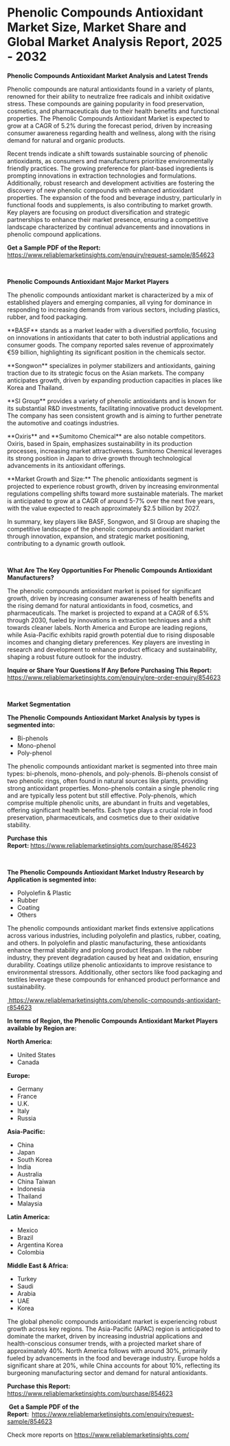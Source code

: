 <p><h1>Phenolic Compounds Antioxidant Market Size, Market Share and Global Market Analysis Report, 2025 - 2032</h1></p><p><strong>Phenolic Compounds Antioxidant Market Analysis and Latest Trends</strong></p>
<p><p>Phenolic compounds are natural antioxidants found in a variety of plants, renowned for their ability to neutralize free radicals and inhibit oxidative stress. These compounds are gaining popularity in food preservation, cosmetics, and pharmaceuticals due to their health benefits and functional properties. The Phenolic Compounds Antioxidant Market is expected to grow at a CAGR of 5.2% during the forecast period, driven by increasing consumer awareness regarding health and wellness, along with the rising demand for natural and organic products.</p><p>Recent trends indicate a shift towards sustainable sourcing of phenolic antioxidants, as consumers and manufacturers prioritize environmentally friendly practices. The growing preference for plant-based ingredients is prompting innovations in extraction technologies and formulations. Additionally, robust research and development activities are fostering the discovery of new phenolic compounds with enhanced antioxidant properties. The expansion of the food and beverage industry, particularly in functional foods and supplements, is also contributing to market growth. Key players are focusing on product diversification and strategic partnerships to enhance their market presence, ensuring a competitive landscape characterized by continual advancements and innovations in phenolic compound applications.</p></p>
<p><strong>Get a Sample PDF of the Report:&nbsp;</strong> <a href="https://www.reliablemarketinsights.com/enquiry/request-sample/854623?utm_campaign=1937&utm_medium=2&utm_source=Github&utm_content=ia&utm_term=01042025&utm_id=phenolic-compounds-antioxidant">https://www.reliablemarketinsights.com/enquiry/request-sample/854623</a></p>
<p>&nbsp;</p>
<p><strong>Phenolic Compounds Antioxidant Major Market Players</strong></p>
<p><p>The phenolic compounds antioxidant market is characterized by a mix of established players and emerging companies, all vying for dominance in responding to increasing demands from various sectors, including plastics, rubber, and food packaging.</p><p>**BASF** stands as a market leader with a diversified portfolio, focusing on innovations in antioxidants that cater to both industrial applications and consumer goods. The company reported sales revenue of approximately €59 billion, highlighting its significant position in the chemicals sector.</p><p>**Songwon** specializes in polymer stabilizers and antioxidants, gaining traction due to its strategic focus on the Asian markets. The company anticipates growth, driven by expanding production capacities in places like Korea and Thailand.</p><p>**SI Group** provides a variety of phenolic antioxidants and is known for its substantial R&D investments, facilitating innovative product development. The company has seen consistent growth and is aiming to further penetrate the automotive and coatings industries.</p><p>**Oxiris** and **Sumitomo Chemical** are also notable competitors. Oxiris, based in Spain, emphasizes sustainability in its production processes, increasing market attractiveness. Sumitomo Chemical leverages its strong position in Japan to drive growth through technological advancements in its antioxidant offerings.</p><p>**Market Growth and Size:** The phenolic antioxidants segment is projected to experience robust growth, driven by increasing environmental regulations compelling shifts toward more sustainable materials. The market is anticipated to grow at a CAGR of around 5-7% over the next five years, with the value expected to reach approximately $2.5 billion by 2027.</p><p>In summary, key players like BASF, Songwon, and SI Group are shaping the competitive landscape of the phenolic compounds antioxidant market through innovation, expansion, and strategic market positioning, contributing to a dynamic growth outlook.</p></p>
<p>&nbsp;</p>
<p><strong>What Are The Key Opportunities For Phenolic Compounds Antioxidant Manufacturers?</strong></p>
<p><p>The phenolic compounds antioxidant market is poised for significant growth, driven by increasing consumer awareness of health benefits and the rising demand for natural antioxidants in food, cosmetics, and pharmaceuticals. The market is projected to expand at a CAGR of 6.5% through 2030, fueled by innovations in extraction techniques and a shift towards cleaner labels. North America and Europe are leading regions, while Asia-Pacific exhibits rapid growth potential due to rising disposable incomes and changing dietary preferences. Key players are investing in research and development to enhance product efficacy and sustainability, shaping a robust future outlook for the industry.</p></p>
<p><strong>Inquire or Share Your Questions If Any Before Purchasing This Report:</strong> <a href="https://www.reliablemarketinsights.com/enquiry/pre-order-enquiry/854623?utm_campaign=1937&utm_medium=2&utm_source=Github&utm_content=ia&utm_term=01042025&utm_id=phenolic-compounds-antioxidant">https://www.reliablemarketinsights.com/enquiry/pre-order-enquiry/854623</a></p>
<p>&nbsp;</p>
<p><strong>Market Segmentation</strong></p>
<p><strong>The Phenolic Compounds Antioxidant Market Analysis by types is segmented into:</strong></p>
<p><ul><li>Bi-phenols</li><li>Mono-phenol</li><li>Poly-phenol</li></ul></p>
<p><p>The phenolic compounds antioxidant market is segmented into three main types: bi-phenols, mono-phenols, and poly-phenols. Bi-phenols consist of two phenolic rings, often found in natural sources like plants, providing strong antioxidant properties. Mono-phenols contain a single phenolic ring and are typically less potent but still effective. Poly-phenols, which comprise multiple phenolic units, are abundant in fruits and vegetables, offering significant health benefits. Each type plays a crucial role in food preservation, pharmaceuticals, and cosmetics due to their oxidative stability.</p></p>
<p><strong>Purchase this Report:&nbsp;</strong><a href="https://www.reliablemarketinsights.com/purchase/854623?utm_campaign=1937&utm_medium=2&utm_source=Github&utm_content=ia&utm_term=01042025&utm_id=phenolic-compounds-antioxidant">https://www.reliablemarketinsights.com/purchase/854623</a></p>
<p>&nbsp;</p>
<p><strong>The Phenolic Compounds Antioxidant Market Industry Research by Application is segmented into:</strong></p>
<p><ul><li>Polyolefin & Plastic</li><li>Rubber</li><li>Coating</li><li>Others</li></ul></p>
<p><p>The phenolic compounds antioxidant market finds extensive applications across various industries, including polyolefin and plastics, rubber, coating, and others. In polyolefin and plastic manufacturing, these antioxidants enhance thermal stability and prolong product lifespan. In the rubber industry, they prevent degradation caused by heat and oxidation, ensuring durability. Coatings utilize phenolic antioxidants to improve resistance to environmental stressors. Additionally, other sectors like food packaging and textiles leverage these compounds for enhanced product performance and sustainability.</p></p>
<p><a href="https://www.reliablemarketinsights.com/phenolic-compounds-antioxidant-r854623?utm_campaign=1937&utm_medium=2&utm_source=Github&utm_content=ia&utm_term=01042025&utm_id=phenolic-compounds-antioxidant">&nbsp;https://www.reliablemarketinsights.com/phenolic-compounds-antioxidant-r854623</a></p>
<p><strong>In terms of Region, the Phenolic Compounds Antioxidant Market Players available by Region are:</strong></p>
<p>
    <p> <strong> North America: </strong>
        <ul>
            <li>United States</li>
            <li>Canada</li>
        </ul>
        </p> 
    <p> <strong> Europe: </strong>
        <ul>
            <li>Germany</li>
            <li>France</li>
            <li>U.K.</li>
            <li>Italy</li>
            <li>Russia</li>
        </ul>
        </p> 
    <p> <strong> Asia-Pacific: </strong>
        <ul>
            <li>China</li>
            <li>Japan</li>
            <li>South Korea</li>
            <li>India</li>
            <li>Australia</li>
            <li>China Taiwan</li>
            <li>Indonesia</li>
            <li>Thailand</li>
            <li>Malaysia</li>
        </ul>
        </p> 
    <p> <strong> Latin America: </strong>
        <ul>
            <li>Mexico</li>
            <li>Brazil</li>
            <li>Argentina Korea</li>
            <li>Colombia</li>
        </ul>
        </p> 
    <p> <strong> Middle East & Africa: </strong>
        <ul>
            <li>Turkey</li>
            <li>Saudi</li>
            <li>Arabia</li>
            <li>UAE</li>
            <li>Korea</li>
        </ul>
    </p>
    </p>
<p><p>The global phenolic compounds antioxidant market is experiencing robust growth across key regions. The Asia-Pacific (APAC) region is anticipated to dominate the market, driven by increasing industrial applications and health-conscious consumer trends, with a projected market share of approximately 40%. North America follows with around 30%, primarily fueled by advancements in the food and beverage industry. Europe holds a significant share at 20%, while China accounts for about 10%, reflecting its burgeoning manufacturing sector and demand for natural antioxidants.</p></p>
<p><strong>Purchase this Report: </strong><a href="https://www.reliablemarketinsights.com/purchase/854623?utm_campaign=1937&utm_medium=2&utm_source=Github&utm_content=ia&utm_term=01042025&utm_id=phenolic-compounds-antioxidant">https://www.reliablemarketinsights.com/purchase/854623</a></p>
<p>&nbsp;<strong>Get a Sample PDF of the Report:&nbsp;&nbsp;</strong><a href="https://www.reliablemarketinsights.com/enquiry/request-sample/854623?utm_campaign=1937&utm_medium=2&utm_source=Github&utm_content=ia&utm_term=01042025&utm_id=phenolic-compounds-antioxidant">https://www.reliablemarketinsights.com/enquiry/request-sample/854623</a></p>
<p><strong></strong></p>
<p>Check more reports on <a href="https://www.reliablemarketinsights.com/?utm_campaign=1937&utm_medium=2&utm_source=Github&utm_content=ia&utm_term=01042025&utm_id=phenolic-compounds-antioxidant">https://www.reliablemarketinsights.com/</a></p>